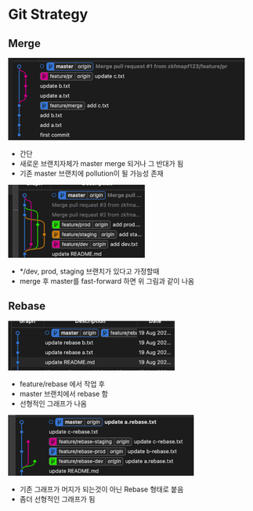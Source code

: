 # Git Strategy

## Merge

![merge](./public/merge.png)

- 간단
- 새로운 브랜치자체가 master merge 되거나 그 반대가 됨
- 기존 master 브랜치에 pollution이 될 가능성 존재

![merge2](./public/merge-2.png)

- \*/dev, prod, staging 브랜치가 있다고 가정할때
- merge 후 master를 fast-forward 하면 위 그림과 같이 나옴

## Rebase

![rebase](./public/rebase.png)

- feature/rebase 에서 작업 후
- master 브랜치에서 rebase 함
- 선형적인 그래프가 나옴

![rebase-2](./public/rebase-2.png)

- 기존 그래프가 머지가 되는것이 아닌 Rebase 형태로 붙음
- 좀더 선형적인 그래프가 됨
